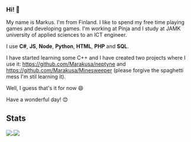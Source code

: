 ### Hi! 👋

My name is Markus. I'm from Finland. I like to spend my free time playing games and developing games. I'm working at Pinja and I study at JAMK university of applied sciences to an ICT engineer.

I use **C#**, **JS**, **Node**, **Python**, **HTML**, **PHP** and **SQL**.

I have started learning some C++ and I have created two projects where I use it: https://github.com/Marakusa/neptyne and https://github.com/Marakusa/Minesweeper (please forgive the spaghetti mess I'm stil learning it).

Well, I guess that's it for now 😄

Have a wonderful day! 😊

## Stats
<a href="https://github.com/anuraghazra/github-readme-stats">
  <img align="center" src="https://github-readme-stats.vercel.app/api?username=Marakusa&count_private=true&theme=dracula" />
</a>
<a href="https://github.com/anuraghazra/github-readme-stats">
  <img align="center" src="https://github-readme-stats.vercel.app/api/top-langs/?username=Marakusa&count_private=true&theme=dracula&langs_count=6" />
</a>
